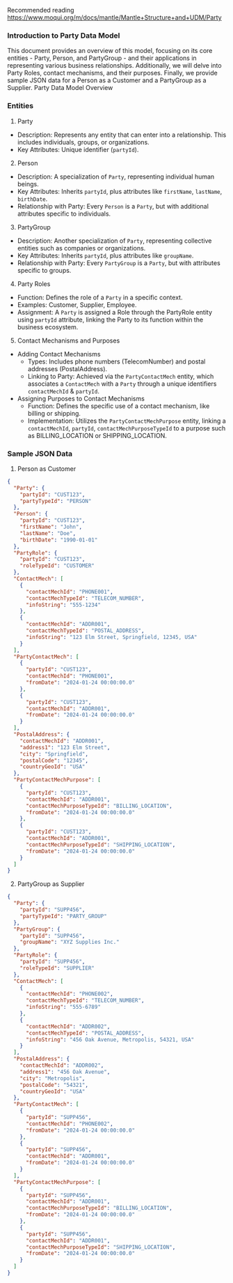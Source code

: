 Recommended reading
https://www.moqui.org/m/docs/mantle/Mantle+Structure+and+UDM/Party

### Introduction to Party Data Model

This document provides an overview of this model, focusing on its core entities - Party, Person, and PartyGroup - and their applications in representing various business relationships. Additionally, we will delve into Party Roles, contact mechanisms, and their purposes. Finally, we provide sample JSON data for a Person as a Customer and a PartyGroup as a Supplier.
Party Data Model Overview

### Entities
1. Party
* Description: Represents any entity that can enter into a relationship. This includes individuals, groups, or organizations.
* Key Attributes: Unique identifier (`partyId`).
2. Person
* Description: A specialization of `Party`, representing individual human beings.
* Key Attributes: Inherits `partyId`, plus attributes like `firstName`, `lastName`, `birthDate`.
* Relationship with Party: Every `Person` is a `Party`, but with additional attributes specific to individuals.
3. PartyGroup
* Description: Another specialization of `Party`, representing collective entities such as companies or organizations.
* Key Attributes: Inherits `partyId`, plus attributes like `groupName`.
* Relationship with Party: Every `PartyGroup` is a `Party`, but with attributes specific to groups.
4. Party Roles
* Function: Defines the role of a `Party` in a specific context.
* Examples: Customer, Supplier, Employee.
* Assignment: A `Party` is assigned a Role through the PartyRole entity using `partyId` attribute, linking the Party to its function within the business ecosystem.
5. Contact Mechanisms and Purposes
* Adding Contact Mechanisms
  * Types: Includes phone numbers (TelecomNumber) and postal addresses (PostalAddress).
  * Linking to Party: Achieved via the `PartyContactMech` entity, which associates a `ContactMech` with a `Party` through a unique identifiers `contactMechId` & `partyId`.
* Assigning Purposes to Contact Mechanisms
  * Function: Defines the specific use of a contact mechanism, like billing or shipping.
  * Implementation: Utilizes the `PartyContactMechPurpose` entity, linking a `contactMechId`, `partyId`, `contactMechPurposeTypeId` to a purpose such as BILLING_LOCATION or SHIPPING_LOCATION.
  
### Sample JSON Data
1. Person as Customer
```json
{
  "Party": {
    "partyId": "CUST123",
    "partyTypeId": "PERSON"
  },
  "Person": {
    "partyId": "CUST123",
    "firstName": "John",
    "lastName": "Doe",
    "birthDate": "1990-01-01"
  },
  "PartyRole": {
    "partyId": "CUST123",
    "roleTypeId": "CUSTOMER"
  },
  "ContactMech": [
    {
      "contactMechId": "PHONE001",
      "contactMechTypeId": "TELECOM_NUMBER",
      "infoString": "555-1234"
    },
    {
      "contactMechId": "ADDR001",
      "contactMechTypeId": "POSTAL_ADDRESS",
      "infoString": "123 Elm Street, Springfield, 12345, USA"
    }
  ],
  "PartyContactMech": [
    {
      "partyId": "CUST123",
      "contactMechId": "PHONE001",
      "fromDate": "2024-01-24 00:00:00.0"
    },
    {
      "partyId": "CUST123",
      "contactMechId": "ADDR001",
      "fromDate": "2024-01-24 00:00:00.0"
    }
  ],
  "PostalAddress": {
    "contactMechId": "ADDR001",
    "address1": "123 Elm Street",
    "city": "Springfield",
    "postalCode": "12345",
    "countryGeoId": "USA"
  },
  "PartyContactMechPurpose": [
    {
      "partyId": "CUST123",
      "contactMechId": "ADDR001",
      "contactMechPurposeTypeId": "BILLING_LOCATION",
      "fromDate": "2024-01-24 00:00:00.0"
    },
    {
      "partyId": "CUST123",
      "contactMechId": "ADDR001",
      "contactMechPurposeTypeId": "SHIPPING_LOCATION",
      "fromDate": "2024-01-24 00:00:00.0"
    }
  ]
}
```


2. PartyGroup as Supplier
```json
{
  "Party": {
    "partyId": "SUPP456",
    "partyTypeId": "PARTY_GROUP"
  },
  "PartyGroup": {
    "partyId": "SUPP456",
    "groupName": "XYZ Supplies Inc."
  },
  "PartyRole": {
    "partyId": "SUPP456",
    "roleTypeId": "SUPPLIER"
  },
  "ContactMech": [
    {
      "contactMechId": "PHONE002",
      "contactMechTypeId": "TELECOM_NUMBER",
      "infoString": "555-6789"
    },
    {
      "contactMechId": "ADDR002",
      "contactMechTypeId": "POSTAL_ADDRESS",
      "infoString": "456 Oak Avenue, Metropolis, 54321, USA"
    }
  ],
  "PostalAddress": {
    "contactMechId": "ADDR002",
    "address1": "456 Oak Avenue",
    "city": "Metropolis",
    "postalCode": "54321",
    "countryGeoId": "USA"
  },
  "PartyContactMech": [
    {
      "partyId": "SUPP456",
      "contactMechId": "PHONE002",
      "fromDate": "2024-01-24 00:00:00.0"
    },
    {
      "partyId": "SUPP456",
      "contactMechId": "ADDR001",
      "fromDate": "2024-01-24 00:00:00.0"
    }
  ],
  "PartyContactMechPurpose": [
    {
      "partyId": "SUPP456",
      "contactMechId": "ADDR001",
      "contactMechPurposeTypeId": "BILLING_LOCATION",
      "fromDate": "2024-01-24 00:00:00.0"
    },
    {
      "partyId": "SUPP456",
      "contactMechId": "ADDR001",
      "contactMechPurposeTypeId": "SHIPPING_LOCATION",
      "fromDate": "2024-01-24 00:00:00.0"
    }
  ]
}
```
